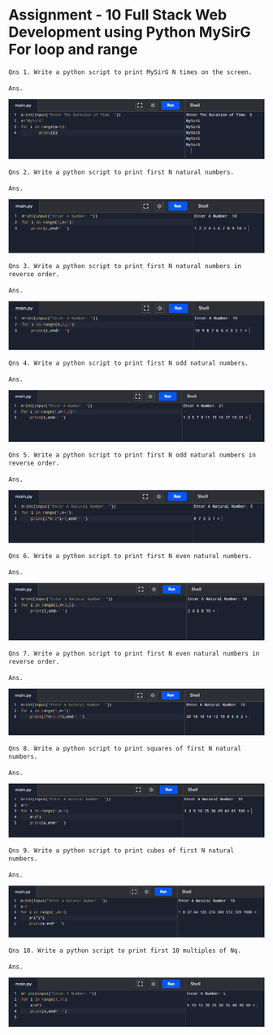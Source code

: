# Assignment - 10 Full Stack Web Development using Python MySirG For loop and range

    Qns 1. Write a python script to print MySirG N times on the screen.

    Ans.
![image 1](./assets/1.PNG)

    Qns 2. Write a python script to print first N natural numbers.

    Ans.
![image 2](./assets/2.PNG)

    Qns 3. Write a python script to print first N natural numbers in reverse order.

    Ans.
![image 3](./assets/3.PNG)

    Qns 4. Write a python script to print first N odd natural numbers.

    Ans.
![image 4](./assets/4.PNG)

    Qns 5. Write a python script to print first N odd natural numbers in reverse order.

    Ans.
![image 5](./assets/5.PNG)

    Qns 6. Write a python script to print first N even natural numbers.

    Ans.
![image 6](./assets/6.PNG)

    Qns 7. Write a python script to print first N even natural numbers in reverse order.

    Ans.
![image 7](./assets/7.PNG)

    Qns 8. Write a python script to print squares of first N natural numbers.

    Ans.
![image 8](./assets/8.PNG)

    Qns 9. Write a python script to print cubes of first N natural numbers.

    Ans.
![image 9](./assets/9.PNG)

    Qns 10. Write a python script to print first 10 multiples of Nq.

    Ans.
![image 10](./assets/10.PNG)
